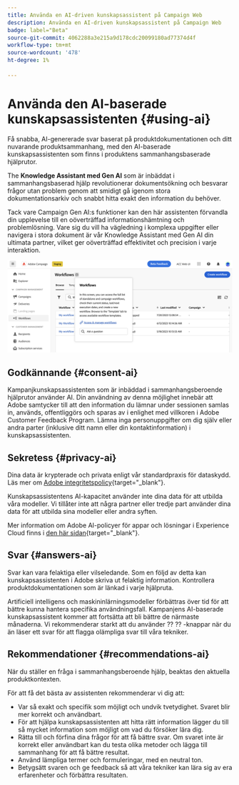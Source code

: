 ```yaml
---
title: Använda en AI-driven kunskapsassistent på Campaign Web
description: Använda en AI-driven kunskapsassistent på Campaign Web
badge: label="Beta"
source-git-commit: 4062288a3e215a9d178cdc20099180ad77374d4f
workflow-type: tm+mt
source-wordcount: '478'
ht-degree: 1%

---
```


# Använda den AI-baserade kunskapsassistenten {#using-ai}

Få snabba, AI-genererade svar baserat på produktdokumentationen och ditt nuvarande produktsammanhang, med den AI-baserade kunskapsassistenten som finns i produktens sammanhangsbaserade hjälprutor.

The **Knowledge Assistant med Gen AI** som är inbäddat i sammanhangsbaserad hjälp revolutionerar dokumentsökning och besvarar frågor utan problem genom att smidigt gå igenom stora dokumentationsarkiv och snabbt hitta exakt den information du behöver.

Tack vare Campaign Gen AI:s funktioner kan den här assistenten förvandla din upplevelse till en oöverträffad informationshämtning och problemlösning. Vare sig du vill ha vägledning i komplexa uppgifter eller navigera i stora dokument är vår Knowledge Assistant med Gen AI din ultimata partner, vilket ger oöverträffad effektivitet och precision i varje interaktion.

![](assets/ask-a-question.png)


## Godkännande {#consent-ai}

Kampanjkunskapsassistenten som är inbäddad i sammanhangsberoende hjälprutor använder AI. Din användning av denna möjlighet innebär att Adobe samtycker till att den information du lämnar under sessionen samlas in, används, offentliggörs och sparas av i enlighet med villkoren i Adobe Customer Feedback Program. Lämna inga personuppgifter om dig själv eller andra parter (inklusive ditt namn eller din kontaktinformation) i kunskapsassistenten.

## Sekretess {#privacy-ai}

Dina data är krypterade och privata enligt vår standardpraxis för dataskydd. Läs mer om [Adobe integritetspolicy](https://www.adobe.com/se/privacy/policy.html){target="_blank"}.

Kunskapsassistentens AI-kapacitet använder inte dina data för att utbilda våra modeller. Vi tillåter inte att några partner eller tredje part använder dina data för att utbilda sina modeller eller andra syften.

Mer information om Adobe AI-policyer för appar och lösningar i Experience Cloud finns i [den här sidan](https://business.adobe.com/products/sensei/adobe-sensei.html){target="_blank"}.

## Svar {#answers-ai}

Svar kan vara felaktiga eller vilseledande. Som en följd av detta kan kunskapsassistenten i Adobe skriva ut felaktig information. Kontrollera produktdokumentationen som är länkad i varje hjälpruta.

Artificiell intelligens och maskininlärningsmodeller förbättras över tid för att bättre kunna hantera specifika användningsfall. Kampanjens AI-baserade kunskapsassistent kommer att fortsätta att bli bättre de närmaste månaderna. Vi rekommenderar starkt att du använder ?? ?? -knappar när du än läser ett svar för att flagga olämpliga svar till våra tekniker.

## Rekommendationer  {#recommendations-ai}

När du ställer en fråga i sammanhangsberoende hjälp, beaktas den aktuella produktkontexten.

För att få det bästa av assistenten rekommenderar vi dig att:

* Var så exakt och specifik som möjligt och undvik tvetydighet. Svaret blir mer korrekt och användbart.
* För att hjälpa kunskapsassistenten att hitta rätt information lägger du till så mycket information som möjligt om vad du försöker lära dig.
* Rätta till och förfina dina frågor för att få bättre svar. Om svaret inte är korrekt eller användbart kan du testa olika metoder och lägga till sammanhang för att få bättre resultat.
* Använd lämpliga termer och formuleringar, med en neutral ton.
* Betygsätt svaren och ge feedback så att våra tekniker kan lära sig av era erfarenheter och förbättra resultaten.

